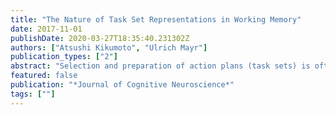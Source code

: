 ```yaml
---
title: "The Nature of Task Set Representations in Working Memory"
date: 2017-11-01
publishDate: 2020-03-27T18:35:40.231302Z
authors: ["Atsushi Kikumoto", "Ulrich Mayr"]
publication_types: ["2"]
abstract: "Selection and preparation of action plans (task sets) is often assumed to occur in working memory (WM). Yet, the absence of consistent evidence that WM capacity and task selection efficiency is correlated raises questions about the functional relationship between these two aspects of executive control. We used the EEG-derived contralateral delay activity (CDA) to index the WM load of task sets. In Experiment 1, we found a CDA set size effect (2 vs. 4 stimulus-response [S-R] rules) for high-WM, but not for low-WM, individuals when S-R sets were novel. In contrast, when only four task sets were presented throughout the experiment, we observed a sustained yet set size-independent use of WM for high-WM participants. Moreover, Experiment 2 showed an increase of the CDA in situations with task conflict, and this effect was larger the more that participants experienced RT conflict effects. Combined, these results indicate that even highly familiar S-R settings are maintained in WM, albeit in a compressed manner, presumably through cues to long-term memory representations. Finally, participants with low-WM capacity represented even familiar tasks in a load-dependent manner, suggesting that the establishment of effective retrieval structures itself is a capacity-limited process."
featured: false
publication: "*Journal of Cognitive Neuroscience*"
tags: [""]
---
```


